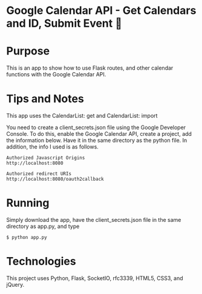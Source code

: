 # Google Calendar API - Get Calendars and ID, Submit Event :star2:

# Purpose

This is an app to show how to use Flask routes, and other calendar functions with the Google Calendar API.

# Tips and Notes

This app uses the CalendarList: get and CalendarList: import

You need to create a client_secrets.json file using the Google Developer Console. To do this, enable the Google Calendar API, create a project, add the information below. Have it in the same directory as the python file. In addition, the info I used is as follows.

```
Authorized Javascript Origins
http://localhost:8080

Authorized redirect URIs
http://localhost:8080/oauth2callback
```

# Running

Simply download the app, have the client_secrets.json file in the same directory as app.py, and type

```
$ python app.py
```

# Technologies

This project uses Python, Flask, SocketIO, rfc3339, HTML5, CSS3, and jQuery.
